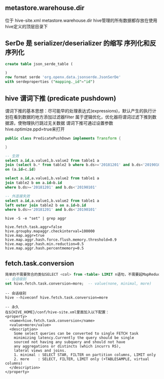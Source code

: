 


## metastore.warehouse.dir
位于 hive-site.xml
metastore.warehouse.dir       hive管理的所有数据都存放在使用hive定义的顶层目录下


## SerDe  是 serializer/deserializer 的缩写  序列化和反序列化
``` sql
create table json_serde_table (

)
row format serde 'org.openx.data.jsonserde.JsonSerDe'
with serdeproperties ("mapping._id"="id")
```


## hive 谓词下推 (predicate pushdown)
谓词下推的基本思想：尽可能早的处理表达式(expressions)，默认产生的执行计划在看到数据的地方添加过滤器filter
属于逻辑优化，优化器将谓词过滤下推到数据源，使物理执行跳过无关数据
谓词下推可通过设置参数hive.optimize.ppd=true来打开

``` java
public class PredicatePushDown implements Transform {

}
```
``` sql 
-- 生效
select a.id,a.value1,b.value2 from table1 a
join (select b.* from table2 b where b.ds>='20181201' and b.ds<'20190101') c
on (a.id=c.id)

select a.id,a.value1,b.value2 from table1 a
join table2 b on a.id=b.id
where b.ds>='20181201' and b.ds<'20190101'

-- 外连接失效
select a.id,a.value1,b.value2 from table1 a
left outer join table2 b on a.id=b.id
where b.ds>='20181201' and b.ds<'20190101'

```

``` 
hive -S -e "set" | grep aggr

hive.fetch.task.aggr=false
hive.groupby.mapaggr.checkinterval=100000
hive.map.aggr=true
hive.map.aggr.hash.force.flush.memory.threshold=0.9
hive.map.aggr.hash.min.reduction=0.5
hive.map.aggr.hash.percentmemory=0.5

```


## fetch.task.conversion
``` sql
简单的不需要聚合的类似SELECT <col> from <table> LIMIT n语句，不需要起MapReduce job，直接通过Fetch task获取数据
-- 会话级别
set hive.fetch.task.conversion=more;  -- value(none, minimal, more)  
``` 
``` shell
-- 会话级别
hive --hiveconf hive.fetch.task.conversion=more

-- 永久
在${HIVE_HOME}/conf/hive-site.xml里面加入以下配置：
<property>
  <name>hive.fetch.task.conversion</name>
  <value>more</value>
  <description>
    Some select queries can be converted to single FETCH task
    minimizing latency.Currently the query should be single
    sourced not having any subquery and should not have
    any aggregations or distincts (which incurrs RS),
    lateral views and joins.
    1. minimal : SELECT STAR, FILTER on partition columns, LIMIT only
    2. more    : SELECT, FILTER, LIMIT only (+TABLESAMPLE, virtual columns)
  </description>
</property>
``` 